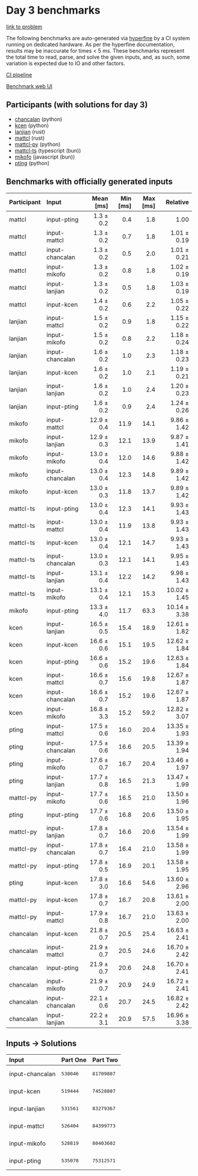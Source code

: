 # Day 3 benchmarks

[link to problem](https://adventofcode.com/2023/day/3)

The following benchmarks are auto-generated via
[hyperfine](https://github.com/sharkdp/hyperfine) by a CI system running on
dedicated hardware. As per the hyperfine documentation, results may be
inaccurate for times < 5 ms. These benchmarks represent the total time to read,
parse, and solve the given inputs, and, as such, some variation is expected due
to IO and other factors.

[CI pipeline](http://ci.papercode.net:8080/teams/main/pipelines/aoc2023)

[Benchmark web UI](https://aoc.ancalagon.black)


## Participants (with solutions for day 3)

- [chancalan](https://github.com/chancalan/aoc2023) (python)
- [kcen](https://github.com/kcen/aoc2023) (python)
- [lanjian](https://github.com/lanjian/aoc-2023) (rust)
- [mattcl](https://github.com/mattcl/aoc2023) (rust)
- [mattcl-py](https://github.com/mattcl/aoc2023-py) (python)
- [mattcl-ts](https://github.com/mattcl/aoc2023-js) (typescript (bun))
- [mikofo](https://github.com/mikofo/advent-of-code-2023) (javascript (bun))
- [pting](https://github.com/pting/aoc2023) (python)


## Benchmarks with officially generated inputs

| Participant | Input | Mean [ms] | Min [ms] | Max [ms] | Relative |
|:---|:---|---:|---:|---:|---:|
| mattcl | input-pting | 1.3 ± 0.2 | 0.4 | 1.8 | 1.00 |
| mattcl | input-mattcl | 1.3 ± 0.2 | 0.7 | 1.8 | 1.01 ± 0.19 |
| mattcl | input-chancalan | 1.3 ± 0.2 | 0.5 | 2.0 | 1.01 ± 0.21 |
| mattcl | input-mikofo | 1.3 ± 0.2 | 0.8 | 1.8 | 1.02 ± 0.19 |
| mattcl | input-lanjian | 1.3 ± 0.2 | 0.5 | 1.8 | 1.03 ± 0.19 |
| mattcl | input-kcen | 1.4 ± 0.2 | 0.6 | 2.2 | 1.05 ± 0.22 |
| lanjian | input-mattcl | 1.5 ± 0.2 | 0.9 | 1.8 | 1.15 ± 0.22 |
| lanjian | input-mikofo | 1.5 ± 0.2 | 0.8 | 2.2 | 1.18 ± 0.24 |
| lanjian | input-chancalan | 1.6 ± 0.2 | 1.0 | 2.3 | 1.18 ± 0.23 |
| lanjian | input-kcen | 1.6 ± 0.2 | 1.0 | 2.1 | 1.19 ± 0.21 |
| lanjian | input-lanjian | 1.6 ± 0.2 | 1.0 | 2.4 | 1.20 ± 0.23 |
| lanjian | input-pting | 1.6 ± 0.2 | 0.9 | 2.4 | 1.24 ± 0.26 |
| mikofo | input-mattcl | 12.9 ± 0.4 | 11.9 | 14.1 | 9.86 ± 1.42 |
| mikofo | input-lanjian | 12.9 ± 0.3 | 12.1 | 13.9 | 9.87 ± 1.41 |
| mikofo | input-mikofo | 13.0 ± 0.4 | 12.0 | 14.6 | 9.88 ± 1.42 |
| mikofo | input-chancalan | 13.0 ± 0.4 | 12.3 | 14.8 | 9.89 ± 1.42 |
| mikofo | input-kcen | 13.0 ± 0.3 | 11.8 | 13.7 | 9.89 ± 1.42 |
| mattcl-ts | input-pting | 13.0 ± 0.4 | 12.3 | 14.1 | 9.93 ± 1.43 |
| mattcl-ts | input-mattcl | 13.0 ± 0.4 | 11.9 | 13.8 | 9.93 ± 1.43 |
| mattcl-ts | input-kcen | 13.0 ± 0.4 | 12.1 | 14.7 | 9.93 ± 1.43 |
| mattcl-ts | input-chancalan | 13.0 ± 0.3 | 12.1 | 14.1 | 9.95 ± 1.43 |
| mattcl-ts | input-lanjian | 13.1 ± 0.4 | 12.2 | 14.2 | 9.98 ± 1.43 |
| mattcl-ts | input-mikofo | 13.1 ± 0.4 | 12.1 | 15.3 | 10.02 ± 1.45 |
| mikofo | input-pting | 13.3 ± 4.0 | 11.7 | 63.3 | 10.14 ± 3.38 |
| kcen | input-lanjian | 16.5 ± 0.5 | 15.4 | 18.9 | 12.61 ± 1.82 |
| kcen | input-kcen | 16.6 ± 0.6 | 15.1 | 19.5 | 12.62 ± 1.84 |
| kcen | input-pting | 16.6 ± 0.6 | 15.2 | 19.6 | 12.63 ± 1.84 |
| kcen | input-mattcl | 16.6 ± 0.7 | 15.6 | 19.8 | 12.67 ± 1.87 |
| kcen | input-chancalan | 16.6 ± 0.7 | 15.2 | 19.6 | 12.67 ± 1.87 |
| kcen | input-mikofo | 16.8 ± 3.3 | 15.2 | 59.2 | 12.82 ± 3.07 |
| pting | input-mattcl | 17.5 ± 0.6 | 16.0 | 20.4 | 13.35 ± 1.93 |
| pting | input-chancalan | 17.5 ± 0.6 | 16.6 | 20.5 | 13.39 ± 1.94 |
| pting | input-mikofo | 17.6 ± 0.7 | 16.7 | 20.4 | 13.46 ± 1.97 |
| pting | input-lanjian | 17.7 ± 0.8 | 16.5 | 21.3 | 13.47 ± 1.99 |
| mattcl-py | input-mikofo | 17.7 ± 0.6 | 16.5 | 21.0 | 13.50 ± 1.96 |
| pting | input-pting | 17.7 ± 0.6 | 16.8 | 20.6 | 13.50 ± 1.95 |
| mattcl-py | input-lanjian | 17.8 ± 0.7 | 16.6 | 20.6 | 13.54 ± 1.99 |
| mattcl-py | input-chancalan | 17.8 ± 0.7 | 16.4 | 21.0 | 13.58 ± 1.99 |
| mattcl-py | input-pting | 17.8 ± 0.5 | 16.9 | 20.1 | 13.58 ± 1.95 |
| pting | input-kcen | 17.8 ± 3.0 | 16.6 | 54.6 | 13.60 ± 2.96 |
| mattcl-py | input-kcen | 17.8 ± 0.7 | 16.7 | 20.8 | 13.61 ± 2.00 |
| mattcl-py | input-mattcl | 17.9 ± 0.8 | 16.7 | 21.0 | 13.63 ± 2.00 |
| chancalan | input-kcen | 21.8 ± 0.7 | 20.5 | 25.4 | 16.63 ± 2.41 |
| chancalan | input-mattcl | 21.9 ± 0.7 | 20.5 | 24.6 | 16.70 ± 2.42 |
| chancalan | input-pting | 21.9 ± 0.7 | 20.6 | 24.8 | 16.70 ± 2.41 |
| chancalan | input-mikofo | 21.9 ± 0.7 | 20.9 | 24.9 | 16.72 ± 2.41 |
| chancalan | input-chancalan | 22.1 ± 0.6 | 20.7 | 24.5 | 16.82 ± 2.42 |
| chancalan | input-lanjian | 22.2 ± 3.1 | 20.9 | 57.5 | 16.96 ± 3.38 |


## Inputs -> Solutions

| Input | Part One | Part Two |
|:---|:---|:---|
|input-chancalan|<pre>538046</pre>|<pre>81709807</pre>|
|input-kcen|<pre>519444</pre>|<pre>74528807</pre>|
|input-lanjian|<pre>531561</pre>|<pre>83279367</pre>|
|input-mattcl|<pre>526404</pre>|<pre>84399773</pre>|
|input-mikofo|<pre>528819</pre>|<pre>80403602</pre>|
|input-pting|<pre>535078</pre>|<pre>75312571</pre>|